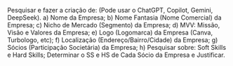 Pesquisar e fazer a criação de: (Pode usar o ChatGPT, Copilot, Gemini, DeepSeek).
	 a) Nome da Empresa;
	 b) Nome Fantasia (Nome Comercial) da Empresa;
	 c) Nicho de Mercado (Segmento) da Empresa;
	 d) MVV: Missão, Visão e Valores da Empresa;
	 e) Logo (Logomarca) da Empresa (Canva, Turbologo, etc);
	 f) Localização (Endereço/Bairro/Cidade) da Empresa;
	 g) Sócios (Participação Societária) da Empresa;
	 h) Pesquisar sobre: Soft Skills e Hard Skills;
		Determinar o SS e HS de Cada Sócio da Empresa e Justificar.
